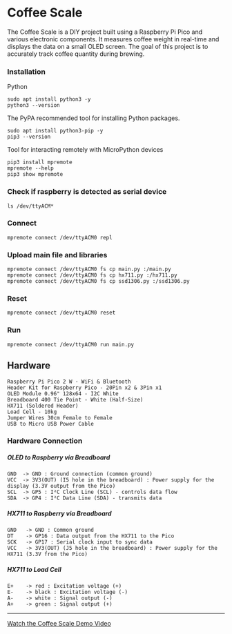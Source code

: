 # Coffee Scale 
The Coffee Scale is a DIY project built using a Raspberry Pi Pico and various electronic components. It measures coffee weight in real-time and displays the data on a small OLED screen. The goal of this project is to accurately track coffee quantity during brewing.

### Installation
Python 
```
sudo apt install python3 -y
python3 --version
```

The PyPA recommended tool for installing Python packages.
```
sudo apt install python3-pip -y
pip3 --version

```

Tool for interacting remotely with MicroPython devices
```
pip3 install mpremote
mpremote --help
pip3 show mpremote
```

### Check if raspberry is detected as serial device
```ls /dev/ttyACM*```

### Connect
`mpremote connect /dev/ttyACM0 repl`

### Upload main file and libraries
```
mpremote connect /dev/ttyACM0 fs cp main.py :/main.py
mpremote connect /dev/ttyACM0 fs cp hx711.py :/hx711.py
mpremote connect /dev/ttyACM0 fs cp ssd1306.py :/ssd1306.py
```

### Reset
`mpremote connect /dev/ttyACM0 reset`

### Run
`mpremote connect /dev/ttyACM0 run main.py`

## Hardware
```
Raspberry Pi Pico 2 W - WiFi & Bluetooth 
Header Kit for Raspberry Pico - 20Pin x2 & 3Pin x1
OLED Module 0.96" 128x64 - I2C White 
Breadboard 400 Tie Point - White (Half-Size) 
HX711 (Soldered Header) 
Load Cell - 10kg 
Jumper Wires 30cm Female to Female
USB to Micro USB Power Cable
```

### Hardware Connection

##### OLED to Raspberry via Breadboard
```
GND  -> GND : Ground connection (common ground)	
VCC  -> 3V3(OUT) (I5 hole in the breadboard) : Power supply for the display (3.3V output from the Pico)	
SCL  -> GP5 : I²C Clock Line (SCL) - controls data flow	
SDA  -> GP4 : I²C Data Line (SDA) - transmits data	
```

##### HX711 to Raspberry via Breadboard
```
GND   -> GND : Common ground	
DT    -> GP16 : Data output from the HX711 to the Pico	
SCK   -> GP17 : Serial clock input to sync data	
VCC   -> 3V3(OUT) (J5 hole in the breadboard) : Power supply for the HX711 (3.3V from the Pico)	
```

##### HX711 to Load Cell
```
E+    -> red : Excitation voltage (+)	
E-    -> black : Excitation voltage (-)	
A-    -> white : Signal output (-)	
A+    -> green : Signal output (+)	

```
___
[Watch the Coffee Scale Demo Video ](https://drive.google.com/file/d/1S4SgsUTVMrDj_jWiqAowhkJdZMBEn26B/view?usp=drive_link)